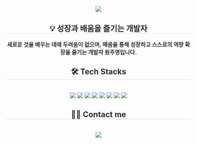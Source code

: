 <div align= "center">
    <img src="https://capsule-render.vercel.app/api?type=waving&color=0:ffc7f0,100:8756c2&height=120&text=WONTOP's%20HOME&animation=twinkling&fontColor=4d4c4c&fontSize=60" />
    </div>
    <div align= "center"> 
    <h2 style="border-bottom: 1px solid #d8dee4; color: #282d33;"> 💡 성장과 배움을 즐기는 개발자 </h2>  
    <div style="font-weight: 700; font-size: 15px; text-align: center; color: #282d33;"> 새로운 것을 배우는 데에 두려움이 없으며, 
        배움을 통해 성장하고 스스로의 역량 확장을 즐기는 개발자 원주영입니다. </div> 
    </div>
    <div align= "center">
    <h2 style="border-bottom: 1px solid #d8dee4; color: #282d33;"> 🛠️ Tech Stacks </h2> <br> 
    <div style="margin: 0 auto; text-align: center;" align= "center"> 
          <img src="https://img.shields.io/badge/Python-3776AB?style=for-the-badge&logo=Python&logoColor=white">
          <img src="https://img.shields.io/badge/Java-007396?style=for-the-badge&logo=Java&logoColor=white">
          <img src="https://img.shields.io/badge/springboot-6DB33F?style=for-the-badge&logo=springboot&logoColor=white">
          <img src="https://img.shields.io/badge/Django-092E20?style=for-the-badge&logo=Django&logoColor=white">
        <img src="https://img.shields.io/badge/amazonaws-232F3E?style=for-the-badge&logo=Amazonaws&logoColor=white">
          <img src="https://img.shields.io/badge/Notion-000000?style=for-the-badge&logo=Notion&logoColor=white">
        <img src="https://img.shields.io/badge/Slack-4A154B?style=for-the-badge&logo=Slack&logoColor=white">
          <img src="https://img.shields.io/badge/Github-181717?style=for-the-badge&logo=Github&logoColor=white">
          </div>
    </div>
    <div align= "center">
    <h2 style="border-bottom: 1px solid #d8dee4; color: #282d33;"> 🧑‍💻 Contact me </h2> <br> 
    <div align= "center"> 
         <a href=mailto:wjy2002kr@gmail.com> <img src="https://img.shields.io/badge/Gmail-EA4335?style=for-the-badge&logo=Gmail&logoColor=white&link=mailto:wjy2002kr@gmail.com"> </a>
          </div>  <br> 
    <div align= "center">  </div> 
    </div>
    
